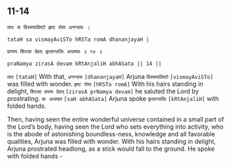 ## 11-14


```shloka-sa
ततः स विस्मयाविष्टो हृष्ट रोमा धनन्जयः ।
```
```shloka-sa-hk
tataH sa vismayAviSTo hRSTa romA dhananjayaH |
```
```shloka-sa
प्रणम्य शिरसा देवम् कृतान्जलिः अभाषत ॥ १४ ॥
```
```shloka-sa-hk
praNamya zirasA devam kRtAnjaliH abhASata || 14 ||
```

`ततः` `[tataH]` With that, `धनन्जयः` `[dhananjayaH]` Arjuna `विस्मयाविष्टो` `[vismayAviSTo]` was filled with wonder. `हृष्ट रोमा` `[hRSTa romA]` With his hairs standing in delight, `शिरसा प्र्णम्य देवम्` `[zirasA prNamya devam]` he saluted the Lord by prostrating. `सः अभाषत` `[saH abhASata]` Arjuna spoke `कृतान्जलिः` `[kRtAnjaliH]` with folded hands.

Then, having seen the entire wonderful universe contained in a small part of the Lord’s body, having seen the Lord who sets everything into activity, who is the abode of astonishing boundless-ness, knowledge and all favorable qualities, Arjuna was filled with wonder. 
With his hairs standing in delight, Arjuna prostrated headlong, as a stick would fall to the ground. He spoke with folded hands -


